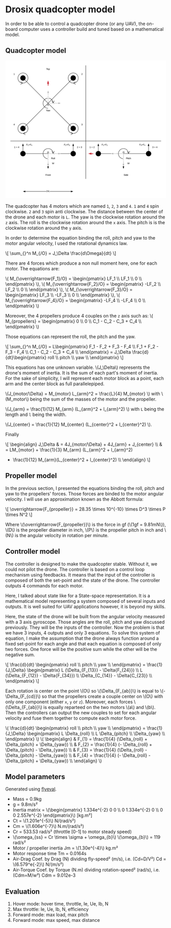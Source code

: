 # Drosix quadcopter model

In order to be able to control a quadcopter drone (or any UAV), the on-board
computer uses a controller build and tuned based on a mathematical model.

## Quadcopter model

![image](./Kinematic.png)

The quadcopter has 4 motors which are named `1`, `2`, `3` and `4`. `1` and `4`
spin clockwise. `2` and `3` spin anti clockwise. The distance between the center
of the drone and each motor is `L`. The yaw is the clockwise rotation around the
`z` axis. The roll is the clockwise rotation around the `x` axis. The pitch is
is the clockwise rotation around the `y` axis.

In order to determine the equation binding the roll, pitch and yaw to the motor
angular velocity, I used the rotational dynamics law.

\\[
\sum_{}^n M_{/O} = J_\Delta \frac{d\Omega}{dt}
\\]

There are 4 forces which produce a non null moment here, one for each motor. The
equations are:

\\( M_{\overrightarrow{F_1}/O} = \begin{pmatrix} LF_1 \\\\ LF_1 \\\\ 0 \\\\ \end{pmatrix} \\),
\\( M_{\overrightarrow{F_2}/O} = \begin{pmatrix} -LF_2 \\\\ LF_2 \\\\ 0 \\\\ \end{pmatrix} \\),
\\( M_{\overrightarrow{F_3}/O} = \begin{pmatrix} LF_3 \\\\ -LF_3 \\\\ 0 \\\\ \end{pmatrix} \\),
\\( M_{\overrightarrow{F_4}/O} = \begin{pmatrix} -LF_4 \\\\ -LF_4 \\\\ 0 \\\\ \end{pmatrix} \\)

Moreover, the 4 propellers produce 4 couples on the `z` axis such as:
\\( M_{propellers} = \begin{pmatrix} 0 \\\\ 0 \\\\ C_1 - C_2 - C_3 + C_4 \\\\ \end{pmatrix} \\)


Those equations can represent the roll, the pitch and the yaw.

\\[
\sum_{}^n M_{/O} = L\begin{pmatrix} F_1 - F_2 + F_3 - F_4 \\\\ F_1 + F_2 - F_3 - F_4 \\\\ C_1 - C_2 - C_3 + C_4 \\\\ \end{pmatrix} = J_\Delta \frac{d}{dt}\begin{pmatrix} roll \\\\ pitch \\\\ yaw \\\\ \end{pmatrix}
\\]

This equations has one unknown variable. \\(J_\Delta\\) represents the drone's
moment of inertia. It is the sum of each part's moment of inertia. For the sake
of simplicity, I will represent each motor block as a point, each arm and the
center block as full parallelepiped.

\\(J_{motor/\Delta} = M_{motor} L_{arm}^2 = \frac{L}{4} M_{motor} \\) with
\\(M_motor\\) being the sum of the masses of the motor and the propeller.

\\(J_{arm} = \frac{1}{12} M_{arm} (L_{arm}^2 + l_{arm}^2) \\) with `L` being the
length and `l` being the width.

\\(J_{center} = \frac{1}{12} M_{center} (L_{center}^2 + l_{center}^2) \\).

Finally

\\[
\begin{align}
J_\Delta & = 4J_{motor/\Delta} + 4J_{arm} + J_{center} \\\\ 
 & = LM_{motor} + \frac{1}{3} M_{arm} (L_{arm}^2 + l_{arm}^2)
 + \frac{1}{12} M_{arm}(L_{center}^2 + l_{center}^2) \\\\
\end{align}
\\]

## Propeller model

In the previous section, I presented the equations binding the roll, pitch and
yaw to the propellers' forces. Those forces are binded to the motor angular
velocity. I will use an approximation known as the Abbott formula:

\\[
\overrightarrow{F_{propeller}} = 28.35 \times 10^{-10} \times D^3 \times
P \times N^2
\\]

Where \\(\overrightarrow{F_{propeller}}\\) is the force in gf (\\(1gf
= 9.81mN\\)), \\(D\\) is the propeller diameter in inch, \\(P\\) is the
propeller pitch in inch and \\(N\\) is the angular velocity in rotation per
minute.

## Controller model

The controller is designed to make the quadcopter stable. Without it, we could
not pilot the drone. The controller is based on a control loop mechanism using
feedbacks. It means that the input of the controller is composed of both the
set-point and the state of the drone. The controller outputs 4 commands for each
motor.

Here, I talked about state like for a State-space representation. It is
a mathematical model representing a system composed of several inputs and
outputs. It is well suited for UAV applications however, it is beyond my
skills.

Here, the state of the drone will be built from the angular velocity measured
with a 3 axis gyroscope. Those angles are the roll, pitch and yaw discussed
previously. They will be the inputs of the controller. Now the problem is that
we have 3 inputs, 4 outputs and only 3 equations. To solve this system of
equation, I make the assumption that the drone always function around a fixed
set-point for each angle and that each equation is composed of only two
forces. One force will be the positive sum while the other will be the negative
sum.

\\[
\frac{d}{dt} \begin{pmatrix} roll \\\\ pitch \\\\ yaw \\\\ \end{pmatrix} = 
\frac{1}{J_\Delta} \begin{pmatrix}
    L (\Delta_{F_{13}} - \Delta{F_{24}}) \\\\
    L (\Delta_{F_{12}} - \Delta{F_{34}}) \\\\
    \Delta_{C_{14}} - \Delta{C_{23}} \\\\
\end{pmatrix} 
\\]

Each rotation is center on the point \\(O\\) so \\(\Delta_{F_{ab}}\\) is
equal to \\(-\Delta_{F_{cd}}\\) so that the propellers create a couple center
on \\(O\\) with only one component (either `x`, `y` or `z`). Moreover, each
forces \\(\Delta_{F_{ab}}\\) is equally reparteed on the two motors \\(a\\)
and \\(b\\). Then the controllers can output the new couples to set for each
angular velocity and fuse them together to compute each motor force.

\\(
\frac{d}{dt} \begin{pmatrix} roll \\\\ pitch \\\\ yaw \\\\ \end{pmatrix} = 
\frac{1}{J_\Delta} \begin{pmatrix}
    L \Delta_{roll} \\\\
    L \Delta_{pitch} \\\\
    \Delta_{yaw} \\\\
\end{pmatrix} 
\\)
\\(
\begin{align}
& F_{1} = \frac{1}{4} (\Delta_{roll} + \Delta_{pitch} + \Delta_{yaw}) \\\\
& F_{2} = \frac{1}{4} (- \Delta_{roll} + \Delta_{pitch} - \Delta_{yaw}) \\\\
& F_{3} = \frac{1}{4} (\Delta_{roll} - \Delta_{pitch} - \Delta_{yaw}) \\\\
& F_{4} = \frac{1}{4} (- \Delta_{roll} - \Delta_{pitch} + \Delta_{yaw}) \\\\
\end{align} 
\\)

## Model parameters

Generated using [flyeval](https://www.flyeval.com/).

* Mass = 0.9kg
* g = 9.8m/s²
* Inertia matrix = \\(\begin{pmatrix}
    1.334e^{-2} 0           0 \\\\
    0           1.334e^{-2} 0 \\\\
    0           0           2.557e^{-2}
    \end{pmatrix}\\) [kg.m²]
* Ct = \\(1.201e^{-5}\\) N/(rad/s²)
* Cm = \\(1.606e^{-7}\\) N.m/(rad/s²)
* Cr = 533.53 rad/s² (throttle [0-1] to motor steady speed)
* \\(\omega_{ss} = Cr \times \sigma + \omega_{b}\\) \\(\omega_{b}\\) = 119
  rad/s²
* Motor / propeller inertia Jm = \\(1.30e^{-4}\\) kg.m²
* Motor response time Tm = 0.0164s
* Air-Drag Coef. by Drag (N) dividing fly-speed² (m/s), i.e. (Cd=D/V²) Cd
  = \\(6.579^e{-2}\\) N/(m/s²)
* Air-Torque Coef. by Torque (N.m) dividing rotation-speed² (rad/s), i.e. (Cdm=M/w²) Cdm = 9.012e-3

## Evaluation

1. Hover mode: hover time, throttle, Ie, Ue, Ib, N
2. Max throttle: Ie, Ue, Ib, N, efficiency
3. Forward mode: max load, max pitch
4. Forward mode: max speed, max distance


